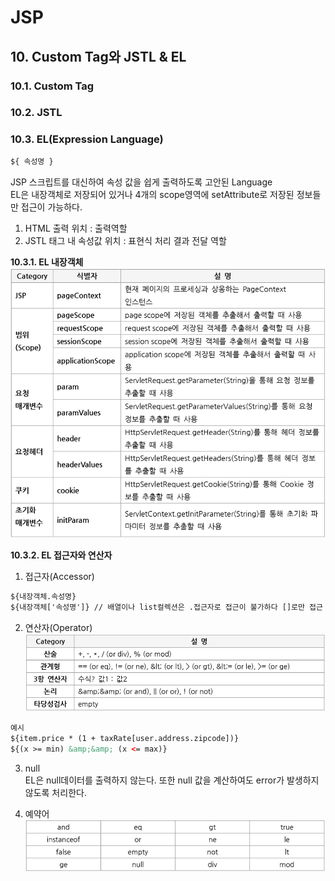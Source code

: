 ﻿# JSP

## 10. Custom Tag와 JSTL & EL  

### 10.1. Custom Tag  

### 10.2. JSTL  

### 10.3. EL(Expression Language)  

```html
${ 속성명 }
```

JSP 스크립트를 대신하여 속성 값을 쉽게 출력하도록 고안된 Language  
EL은 내장객체로 저장되어 있거나 4개의 scope영역에 setAttribute로 저장된 정보들만 접근이 가능하다.  
1. HTML 출력 위치 : 출력역할  
2. JSTL 태그 내 속성값 위치   : 표현식 처리 결과 전달 역할


**10.3.1. EL 내장객체**  
![ELInnerObjectIMG](./img/ELInnerObject.PNG)  

**10.3.2. EL 접근자와 연산자**  

1) 접근자(Accessor)  

```html
${내장객체.속성명}
${내장객체['속성명']} // 배열이나 list컬렉션은 .접근자로 접근이 불가하다 []로만 접근 가능
```

2) 연산자(Operator)  
![ELOperatorIMG](./img/ELOperator.PNG)  

```html
예시
${item.price * (1 + taxRate[user.address.zipcode])}
${(x >= min) &amp;&amp; (x <= max)}
```

3) null  
EL은 null데이터를 출력하지 않는다. 또한 null 값을 계산하여도 error가 발생하지 않도록 처리한다.  

4) 예약어  
![ELReservedWordsIMG](./img/ELReservedWords.PNG)  


